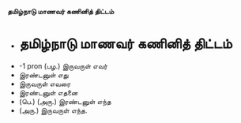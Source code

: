 **தமிழ்நாடு மாணவர் கணினித் திட்டம்**
- # தமிழ்நாடு மாணவர் கணினித் திட்டம்
- -1 pron (பழ.) இருவருள் எவர்
- இரண்டனுள் எது
- இருவருள் எவரை
- இரண்டனுள் எதனை
- (பெ.) (அரு.) இரண்டனுள் எந்த
- (அரு.) இருவருள் எந்த.

